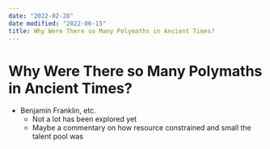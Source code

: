 ```yaml
---
date: "2022-02-28"
date modified: "2022-06-15"
title: Why Were There so Many Polymaths in Ancient Times?
---
```


# Why Were There so Many Polymaths in Ancient Times?
- Benjamin Franklin, etc.
	- Not a lot has been explored yet
	- Maybe a commentary on how resource constrained and small the talent pool was

